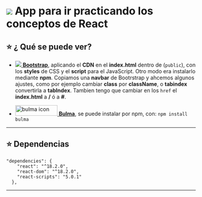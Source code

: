 # <img src="https://img.icons8.com/ultraviolet/48/null/react--v1.png"/> App para ir practicando los conceptos de React

## :star: ¿ Qué se puede ver?



- [<img src="https://img.icons8.com/color/48/null/bootstrap.png"/> **Bootstrap**](https://getbootstrap.com/), aplicando el **CDN** en el **index.html** dentro de (`public`), con los **styles** de CSS y el **script** para el JavaScript. Otro modo era instalarlo mediante **npm**. Copiamos una **navbar** de Bootrstrap y ahcemos algunos ajustes, como por ejemplo cambiar **class** por **className**, o **tabindex** convertirla a **tabIndex**. Tambien tengo que cambiar en los ```href``` el **index.html** a **/** ó a **#**. 


- [<img src="https://bulma.io/images/bulma-logo.png" alt="bulma icon" width="112" height="28"/> **Bulma**](https://bulma.io/), se puede instalar por npm, con: ```npm install bulma```


---

## :star: Dependencias

```JSX
"dependencies": {
    "react": "^18.2.0",
    "react-dom": "^18.2.0",
    "react-scripts": "5.0.1"
  },
```

---
